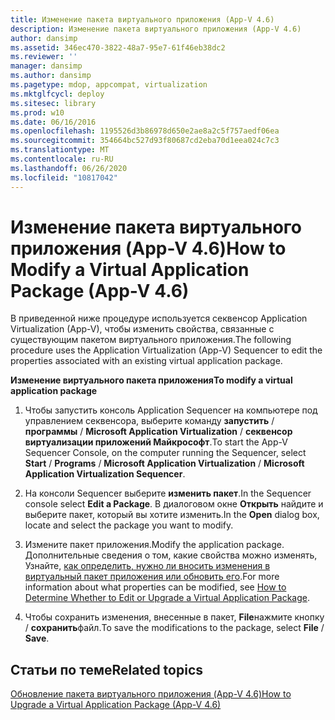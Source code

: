 ```yaml
---
title: Изменение пакета виртуального приложения (App-V 4.6)
description: Изменение пакета виртуального приложения (App-V 4.6)
author: dansimp
ms.assetid: 346ec470-3822-48a7-95e7-61f46eb38dc2
ms.reviewer: ''
manager: dansimp
ms.author: dansimp
ms.pagetype: mdop, appcompat, virtualization
ms.mktglfcycl: deploy
ms.sitesec: library
ms.prod: w10
ms.date: 06/16/2016
ms.openlocfilehash: 1195526d3b86978d650e2ae8a2c5f757aedf06ea
ms.sourcegitcommit: 354664bc527d93f80687cd2eba70d1eea024c7c3
ms.translationtype: MT
ms.contentlocale: ru-RU
ms.lasthandoff: 06/26/2020
ms.locfileid: "10817042"
---
```

# <span data-ttu-id="6ee05-103">Изменение пакета виртуального приложения (App-V 4.6)</span><span class="sxs-lookup"><span data-stu-id="6ee05-103">How to Modify a Virtual Application Package (App-V 4.6)</span></span>


<span data-ttu-id="6ee05-104">В приведенной ниже процедуре используется секвенсор Application Virtualization (App-V), чтобы изменить свойства, связанные с существующим пакетом виртуального приложения.</span><span class="sxs-lookup"><span data-stu-id="6ee05-104">The following procedure uses the Application Virtualization (App-V) Sequencer to edit the properties associated with an existing virtual application package.</span></span>

**<span data-ttu-id="6ee05-105">Изменение виртуального пакета приложения</span><span class="sxs-lookup"><span data-stu-id="6ee05-105">To modify a virtual application package</span></span>**

1.  <span data-ttu-id="6ee05-106">Чтобы запустить консоль Application Sequencer на компьютере под управлением секвенсора, выберите команду **запустить**  /  **программы**  /  **Microsoft Application Virtualization**  /  **секвенсор виртуализации приложений Майкрософт**.</span><span class="sxs-lookup"><span data-stu-id="6ee05-106">To start the App-V Sequencer Console, on the computer running the Sequencer, select **Start** / **Programs** / **Microsoft Application Virtualization** / **Microsoft Application Virtualization Sequencer**.</span></span>

2.  <span data-ttu-id="6ee05-107">На консоли Sequencer выберите **изменить пакет**.</span><span class="sxs-lookup"><span data-stu-id="6ee05-107">In the Sequencer console select **Edit a Package**.</span></span> <span data-ttu-id="6ee05-108">В диалоговом окне **Открыть** найдите и выберите пакет, который вы хотите изменить.</span><span class="sxs-lookup"><span data-stu-id="6ee05-108">In the **Open** dialog box, locate and select the package you want to modify.</span></span>

3.  <span data-ttu-id="6ee05-109">Измените пакет приложения.</span><span class="sxs-lookup"><span data-stu-id="6ee05-109">Modify the application package.</span></span> <span data-ttu-id="6ee05-110">Дополнительные сведения о том, какие свойства можно изменять, Узнайте, [как определить, нужно ли вносить изменения в виртуальный пакет приложения или обновить его](how-to-determine-whether-to-edit-or-upgrade-a-virtual-application-package.md).</span><span class="sxs-lookup"><span data-stu-id="6ee05-110">For more information about what properties can be modified, see [How to Determine Whether to Edit or Upgrade a Virtual Application Package](how-to-determine-whether-to-edit-or-upgrade-a-virtual-application-package.md).</span></span>

4.  <span data-ttu-id="6ee05-111">Чтобы сохранить изменения, внесенные в пакет, **File**нажмите кнопку  /  **сохранить**файл.</span><span class="sxs-lookup"><span data-stu-id="6ee05-111">To save the modifications to the package, select **File** / **Save**.</span></span>

## <span data-ttu-id="6ee05-112">Статьи по теме</span><span class="sxs-lookup"><span data-stu-id="6ee05-112">Related topics</span></span>


[<span data-ttu-id="6ee05-113">Обновление пакета виртуального приложения (App-V 4.6)</span><span class="sxs-lookup"><span data-stu-id="6ee05-113">How to Upgrade a Virtual Application Package (App-V 4.6)</span></span>](how-to-upgrade-a-virtual-application-package--app-v-46-.md)

 

 





